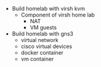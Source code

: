 - Build homelab with virsh kvm 
  - Component of virsh home lab
    - NAT
    - VM guests
- Build homelab with gns3 
  - virtual network
  - cisco virtual devices
  - docker container
  - vm container
